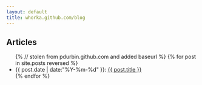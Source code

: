 ```yaml
---
layout: default
title: whorka.github.com/blog
---
```


## Articles

<ul>
{% // stolen from pdurbin.github.com and added baseurl %}
{% for post in site.posts reversed %}
<li>{{ post.date | date:"%Y-%m-%d" }}: <a href="{{ site.baseurl }}{{ post.url }}">{{ post.title }}</a></li>
{% endfor %}
</ul>

